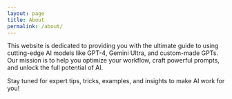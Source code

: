 ```yaml
---
layout: page
title: About
permalink: /about/
---
```


This website is dedicated to providing you with the ultimate guide to using cutting-edge AI models like GPT-4, Gemini Ultra, and custom-made GPTs. Our mission is to help you optimize your workflow, craft powerful prompts, and unlock the full potential of AI.

Stay tuned for expert tips, tricks, examples, and insights to make AI work for you!
